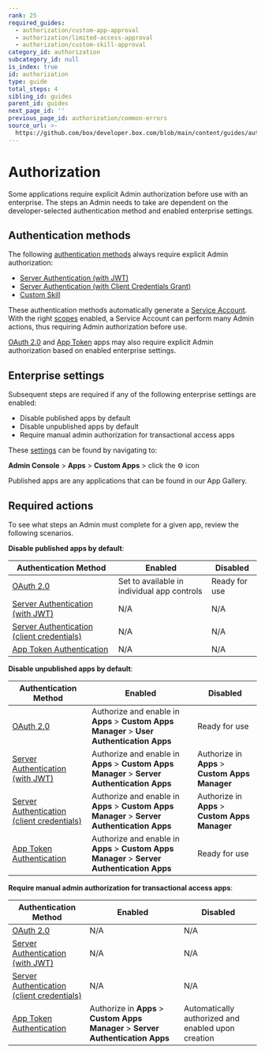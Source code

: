 ```yaml
---
rank: 25
required_guides:
  - authorization/custom-app-approval
  - authorization/limited-access-approval
  - authorization/custom-skill-approval
category_id: authorization
subcategory_id: null
is_index: true
id: authorization
type: guide
total_steps: 4
sibling_id: guides
parent_id: guides
next_page_id: ''
previous_page_id: authorization/common-errors
source_url: >-
  https://github.com/box/developer.box.com/blob/main/content/guides/authorization/index.md
---
```

# Authorization

Some applications require explicit Admin authorization before use with an
enterprise. The steps an Admin needs to take are dependent on the
developer-selected authentication method and enabled enterprise settings.

## Authentication methods

The following [authentication methods][auth] always require explicit Admin
authorization:

- [Server Authentication (with JWT)][jwt]
- [Server Authentication (with Client Credentials Grant)][cc]
- [Custom Skill][skill]

These authentication methods automatically generate a [Service Account][sa].
With the right [scopes][scopes] enabled, a Service Account can perform many
Admin actions, thus requiring Admin authorization before use. 

[OAuth 2.0][oauth] and [App Token][apptoken] apps may also require explicit
Admin authorization based on enabled enterprise settings. 

## Enterprise settings

Subsequent steps are required if any of the following enterprise settings are
enabled: 

- Disable published apps by default
- Disable unpublished apps by default
- Require manual admin authorization for transactional access apps

These [settings][setting] can be found by navigating to: 

**Admin Console** > **Apps** > **Custom Apps** > click the ⚙ icon

<Message tip>

Published apps are any applications that can be found in our App Gallery.

</Message>

## Required actions

To see what steps an Admin must complete for a given app, review the following
scenarios.

<!-- markdownlint-disable line-length -->

<!--alex ignore-->

**Disable published apps by default**:

| Authentication Method                            | Enabled                                     | Disabled
| ------------------------------------------------ | ------------------------------------------- | -------------- |
|[OAuth 2.0][standauth]                            | Set to available in individual app controls | Ready for use  |
|[Server Authentication (with JWT)][jwt]           | N/A                                         | N/A            |
|[Server Authentication (client credentials)][cc]  | N/A                                         | N/A            |
|[App Token Authentication][apptoken]              | N/A                                         | N/A            |

**Disable unpublished apps by default**:

| Authentication Method                            | Enabled                                                                             | Disabled
| ------------------------------------------------ | ----------------------------------------------------------------------------------- | --------------------------------------- |
|[OAuth 2.0][standauth]                            | Authorize and enable in **Apps** > **Custom Apps Manager** > **User Authentication Apps**   | Ready for use                           |
|[Server Authentication (with JWT)][jwt]           | Authorize and enable in **Apps** > **Custom Apps Manager** > **Server Authentication Apps** | Authorize in **Apps** > **Custom Apps Manager** |
|[Server Authentication (client credentials)][cc]  | Authorize and enable in **Apps** > **Custom Apps Manager** > **Server Authentication Apps** | Authorize in **Apps** > **Custom Apps Manager** |
|[App Token Authentication][apptoken]              | Authorize and enable in **Apps** > **Custom Apps Manager** > **Server Authentication Apps** | Ready for use                           |

**Require manual admin authorization for transactional access apps**:

| Authentication Method                            | Enabled                                                                  | Disabled                                             |
| ------------------------------------------------ | ------------------------------------------------------------------------ | ---------------------------------------------------- |
|[OAuth 2.0][standauth]                            | N/A                                                                      | N/A                                                  |
|[Server Authentication (with JWT)][jwt]           | N/A                                                                      | N/A                                                  |
|[Server Authentication (client credentials)][cc]  | N/A                                                                      | N/A                                                  |
|[App Token Authentication][apptoken]              | Authorize in **Apps** > **Custom Apps Manager** > **Server Authentication Apps** | Automatically authorized and enabled upon creation   |

<!--alex enable-->

<!-- markdownlint-enable line-length -->

[auth]: g://authentication/select
<!-- i18n-enable localize-links -->

[setting]: https://support.box.com/hc/en-us/articles/360044196653-Managing-custom-apps
<!-- i18n-disable localize-links -->

[sa]: g://getting-started/user-types/service-account
[scopes]: g://api-calls/permissions-and-errors/scopes
[ag]: g://applications/app-gallery
[standauth]: g://authentication/oauth2
[jwt]: g://authentication/jwt
[cc]: g://authentication/client-credentials
[apptoken]: g://authentication/app-token
[skill]: g://applications/custom-skills
[oauth]: g://authentication/oauth2